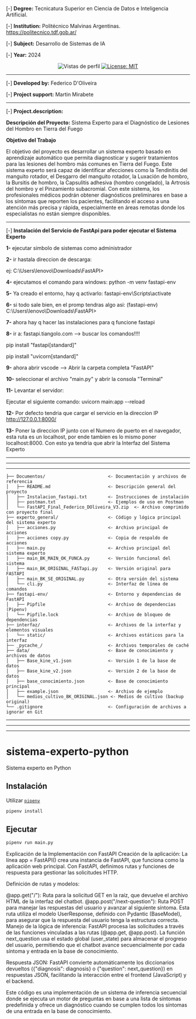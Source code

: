 [-] **Degree:** Tecnicatura Superior en Ciencia de Datos e Inteligencia Artificial.

[-] **Institution:** Politécnico Malvinas Argentinas.  https://politecnico.tdf.gob.ar/

[-] **Subject:** Desarrollo de Sistemas de IA

[-] **Year:** 2024

<p align="center">
  <img src="https://komarev.com/ghpvc/?username=edfedo" alt="Vistas de perfil" />
  <a href="https://opensource.org/licenses/MIT">
    <img src="https://img.shields.io/badge/License-MIT-yellow.svg" alt="License: MIT" />
  </a>
</p>

------------

[-] **Developed by:** Federico D'Oliveira

[-] **Project support:** Martin Mirabete


------------

[-] **Project.description:**

**Descripción del Proyecto:** Sistema Experto para el Diagnóstico de Lesiones del Hombro en Tierra 
del Fuego

**Objetivo del Trabajo**

El objetivo del proyecto es desarrollar un sistema experto basado en aprendizaje automático que 
permita diagnosticar y sugerir tratamientos para las lesiones del hombro más comunes en Tierra del 
Fuego. Este sistema experto será capaz de identificar afecciones como la Tendinitis del manguito 
rotador, el Desgarro del manguito rotador, la Luxación de hombro, la Bursitis de hombro, la 
Capsulitis adhesiva (hombro congelado), la Artrosis del hombro y el Pinzamiento subacromial. Con 
este sistema, los profesionales médicos podrán obtener diagnósticos preliminares en base a los 
síntomas que reporten los pacientes, facilitando el acceso a una atención más precisa y rápida, 
especialmente en áreas remotas donde los especialistas no están siempre disponibles.

------------

[-] **Instalación del Servicio de FastApi para poder ejecutar el Sistema Experto**

**1-** ejecutar simbolo de sistemas como administrador

**2-** ir hastala direccion de descarga:

ej: C:\Users\lenovo\Downloads\FastAPI>

**4-** ejecutamos el comando para windows: python -m venv fastapi-env

**5-** Ya creado el entorno, hay q activarlo: fastapi-env\Scripts\activate

**6-** si todo sale bien, en el promp tendras algo asi: (fastapi-env) C:\Users\lenovo\Downloads\FastAPI>

**7-** ahora hay q hacer las instalaciones para q funcione fastapi

**8-** ir a: fastapi.tiangolo.com --> buscar los comandos!!!!

pip install "fastapi[standard]"

pip install "uvicorn[standard]"

**9-** ahora abrir vscode --> Abrir la carpeta completa "FastAPI"

**10-** seleccionar el archivo "main.py" y abrir la consola "Terminal"

**11-** Levantar el servidor:

Ejecutar el siguiente comando: uvicorn main:app --reload

**12-** Por defecto tendria que cargar el servicio en la direccion IP http://127.0.0.1:8000/

**13-** Poner la direccion IP junto con el Numero de puerto en el navegador, esta ruta es un localhost,
por ende tambien es lo mismo poner localhost:8000.
Con esto ya tendria que abrir la Interfaz del Sistema Experto

-------------------------
-------------------------

------------

    ├── Documentos/                        <- Documentación y archivos de referencia
    │   ├── README.md                      <- Descripción general del proyecto
    │   ├── Instalacion_fastapi.txt        <- Instrucciones de instalación
    │   ├── postman.txt                    <- Ejemplos de uso en Postman
    │   └── FastAPI_Final_Federico_DOliveira_V3.zip  <- Archivo comprimido con proyecto final
    ├── experto_general/                   <- Código y lógica principal del sistema experto
    │   ├── acciones.py                    <- Archivo principal de acciones
    │   ├── acciones copy.py               <- Copia de respaldo de acciones
    │   ├── main.py                        <- Archivo principal del sistema experto
    │   ├── main_BK_MAIN_OK_FUNCA.py       <- Versión funcional del sistema
    │   ├── main_BK_ORIGINAL_FASTapi.py    <- Versión original para FASTAPI
    │   ├── main_BK_SE_ORIGINAL.py         <- Otra versión del sistema
    │   └── cli.py                         <- Interfaz de línea de comandos
    ├── fastapi-env/                       <- Entorno y dependencias de FastAPI
    │   ├── Pipfile                        <- Archivo de dependencias (Pipenv)
    │   └── Pipfile.lock                   <- Archivo de bloqueo de dependencias
    ├── interfaz/                          <- Archivos de la interfaz y elementos visuales
    │   └── static/                        <- Archivos estáticos para la interfaz
    ├── _pycache_/                         <- Archivos temporales de caché
    ├── data/                              <- Base de conocimiento y archivos de datos
    │   ├── Base_kine_v1.json              <- Versión 1 de la base de datos
    │   ├── Base_kine_v2.json              <- Versión 2 de la base de datos
    │   ├── base_conocimiento.json         <- Base de conocimiento principal
    │   ├── example.json                   <- Archivo de ejemplo
    │   └── medios_cultivo_BK_ORIGINAL.json <- Medios de cultivo (backup original)
    └── .gitignore                         <- Configuración de archivos a ignorar en Git

------------

-------------------------
-------------------------

# sistema-experto-python
Sistema experto en Python

## Instalación

Utilizar [`pipenv`](https://pipenv.pypa.io)

```bash
pipenv install
```

## Ejecutar

```bash
pipenv run main.py
```
Explicación de la Implementación con FastAPI
Creación de la aplicación: La línea app = FastAPI() crea una instancia de FastAPI, que funciona como la aplicación web principal. Con FastAPI, definimos rutas y funciones de respuesta para gestionar las solicitudes HTTP.

Definición de rutas y modelos:

@app.get("/"): Ruta para la solicitud GET en la raíz, que devuelve el archivo HTML de la interfaz del chatbot.
@app.post("/next-question"): Ruta POST para manejar las respuestas del usuario y avanzar al siguiente síntoma. Esta ruta utiliza el modelo UserResponse, definido con Pydantic (BaseModel), para asegurar que la respuesta del usuario tenga la estructura correcta.
Manejo de la lógica de inferencia: FastAPI procesa las solicitudes a través de las funciones vinculadas a las rutas (@app.get, @app.post). La función next_question usa el estado global (user_state) para almacenar el progreso del usuario, permitiendo que el chatbot avance secuencialmente por cada síntoma y entrada en la base de conocimiento.

Respuesta JSON: FastAPI convierte automáticamente los diccionarios devueltos ({"diagnosis": diagnosis} o {"question": next_question}) en respuestas JSON, facilitando la interacción entre el frontend (JavaScript) y el backend.

Este código es una implementación de un sistema de inferencia secuencial donde se ejecuta un motor de preguntas en base a una lista de síntomas predefinida y ofrece un diagnóstico cuando se cumplen todos los síntomas de una entrada en la base de conocimiento.
